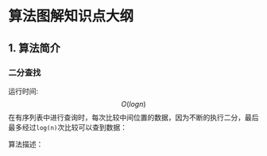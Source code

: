 # 算法图解知识点大纲



## 1. 算法简介

### 二分查找

运行时间:
$$
O(logn)
$$
在有序列表中进行查询时，每次比较中间位置的数据，因为不断的执行二分，最后最多经过`log(n)`次比较可以查到数据：



算法描述：

```

```

